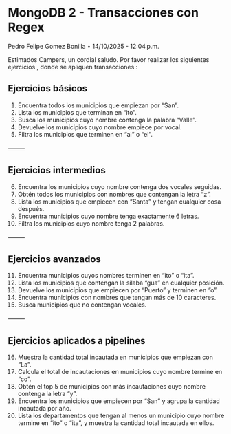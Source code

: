 # MongoDB 2 - Transacciones con Regex
Pedro Felipe Gomez Bonilla • 14/10/2025 - 12:04 p.m.

Estimados Campers, un cordial saludo.
Por favor realizar los siguientes ejercicios , donde se apliquen transacciones :

## Ejercicios básicos

1. Encuentra todos los municipios que empiezan por “San”.
2. Lista los municipios que terminan en “ito”.
3. Busca los municipios cuyo nombre contenga la palabra “Valle”.
4. Devuelve los municipios cuyo nombre empiece por vocal.
5. Filtra los municipios que terminen en “al” o “el”.

⸻

## Ejercicios intermedios

6. Encuentra los municipios cuyo nombre contenga dos vocales seguidas.
7. Obtén todos los municipios con nombres que contengan la letra “z”.
8. Lista los municipios que empiecen con “Santa” y tengan cualquier cosa después.
9. Encuentra municipios cuyo nombre tenga exactamente 6 letras.
10. Filtra los municipios cuyo nombre tenga 2 palabras.

⸻

## Ejercicios avanzados

11. Encuentra municipios cuyos nombres terminen en “ito” o “ita”.
12. Lista los municipios que contengan la sílaba “gua” en cualquier posición.
13. Devuelve los municipios que empiecen por “Puerto” y terminen en “o”.
14. Encuentra municipios con nombres que tengan más de 10 caracteres.
15. Busca municipios que no contengan vocales.

⸻

## Ejercicios aplicados a pipelines

16. Muestra la cantidad total incautada en municipios que empiezan con “La”.
17. Calcula el total de incautaciones en municipios cuyo nombre termine en “co”.
18. Obtén el top 5 de municipios con más incautaciones cuyo nombre contenga la letra “y”.
19. Encuentra los municipios que empiecen por “San” y agrupa la cantidad incautada por año.
20. Lista los departamentos que tengan al menos un municipio cuyo nombre termine en “ito” o “ita”, y muestra la cantidad total incautada en ellos.